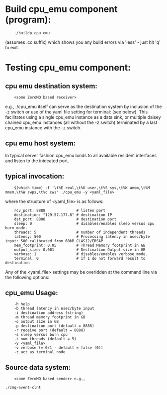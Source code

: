 # Build cpu_emu component (program):

        ./buildp cpu_emu

(assumes .cc suffix) which shows you any build errors via 'less' - just hit 'q' to exit. 


# Testing cpu_emu component:

## cpu emu destination system:

        <some ZeroMQ based receiver> 

 e.g., ./cpu_emu itself can serve as the destination system by inclusion of the -z switch or use of the yaml file setting for terminal: (see below). This facilitates using a single cpu_emu instance as a data sink, or multiple daisey chained cpu_emu instances (all without the -z switch) terminated by a last cpu_emu instance with the -z switch.


## cpu emu host system:

In typical server fashion cpu_emu binds to all available resident interfaces and listen to the inidcated port.


## typical invocation:

        $(which time) -f '\t%E real,\t%U user,\t%S sys,\t%K amem,\t%M mmem,\t%W swps,\t%c cws' ./cpu_emu -y <yaml_file>
        
where the structure of <yaml_file> is as follows:

        rcv_port: 8888              # listen port
        destination: "129.57.177.8" # destination IP
        dst_port: 8888              # destination port
        sleep: 0                    # disables/enables sleep versus cpu burn mode.
        threads: 5                  # number of independent threads
        latency: 500                # Processing latency in nsec/byte input: 500 calibrated from 60kB CLAS12/ERSAP
        mem_footprint: 0.05         # Thread Memory footprint in GB
        output_size: 0.001          # Destination Output size in GB
        verbose: 1                  # disables/enables verbose mode.
        terminal: 0                 # if 1 do not forward result to destination

Any of the <yaml_file> settings may be overidden at the command line via the following options:


## cpu_emu Usage: 

        -h help
        -b thread latency in nsec/byte input
        -i destination address (string)
        -m thread memory footprint in GB
        -o output size in GB
        -p destination port (default = 8888)
        -r receive port (default = 8888)
        -s sleep versus burn cpu
        -t num threads (default = 5)
        -y <yaml_file>
        -v verbose (= 0/1 - default = false (0))
        -z act as terminal node


## Source data system:

        <some ZeroMQ based sender> e.g.,

	./zmq-event-clnt



